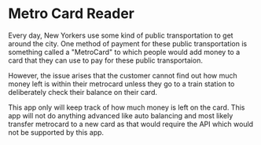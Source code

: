# Metro Card Reader
Every day, New Yorkers use some kind of public transportation to get around the city. One method of payment for these public transportation is something called a 
"MetroCard" to which people would add money to a card that they can use to pay for these public transportaion. 

However, the issue arises that the customer cannot find out how much money left is within their metrocard unless they go to a train station to deliberately check their balance
on their card. 

This app only will keep track of how much money is left on the card. This app will not do anything advanced like auto balancing and most likely transfer metrocard to a new card as that would require the API which would not be supported by this app.

